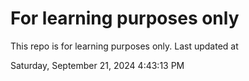 # For learning purposes only
This repo is for learning purposes only.
Last updated at

Saturday, September 21, 2024 4:43:13 PM

